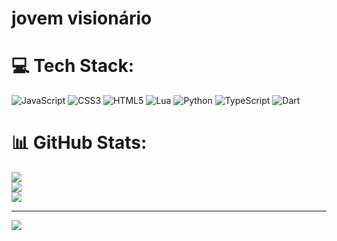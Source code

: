 # jovem visionário

# 💻 Tech Stack:
![JavaScript](https://img.shields.io/badge/javascript-%23323330.svg?style=flat&logo=javascript&logoColor=%23F7DF1E) ![CSS3](https://img.shields.io/badge/css3-%231572B6.svg?style=flat&logo=css3&logoColor=white) ![HTML5](https://img.shields.io/badge/html5-%23E34F26.svg?style=flat&logo=html5&logoColor=white) ![Lua](https://img.shields.io/badge/lua-%232C2D72.svg?style=flat&logo=lua&logoColor=white) ![Python](https://img.shields.io/badge/python-3670A0?style=flat&logo=python&logoColor=ffdd54) ![TypeScript](https://img.shields.io/badge/typescript-%23007ACC.svg?style=flat&logo=typescript&logoColor=white) ![Dart](https://img.shields.io/badge/dart-%230175C2.svg?style=flat&logo=dart&logoColor=white)
# 📊 GitHub Stats:
![](https://github-readme-stats.vercel.app/api?username=brunooboy&theme=dark&hide_border=false&include_all_commits=false&count_private=true)<br/>
![](https://github-readme-streak-stats.herokuapp.com/?user=brunooboy&theme=dark&hide_border=false)<br/>
![](https://github-readme-stats.vercel.app/api/top-langs/?username=brunooboy&theme=dark&hide_border=false&include_all_commits=false&count_private=true&layout=compact)

---
[![](https://visitcount.itsvg.in/api?id=brunooboy&icon=2&color=8)](https://visitcount.itsvg.in)

<!-- Proudly created with GPRM ( https://gprm.itsvg.in ) -->
